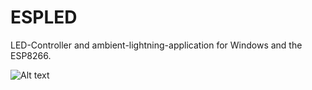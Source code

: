 # ESPLED
LED-Controller and ambient-lightning-application for Windows and the ESP8266.

![Alt text](Demo.gif?raw=true "Title")
